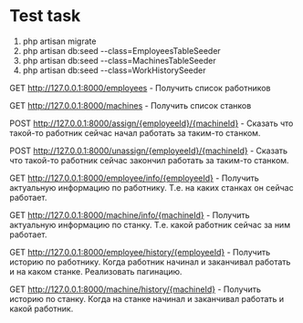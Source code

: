# Test task

1. php artisan migrate
2. php artisan db:seed --class=EmployeesTableSeeder
3. php artisan db:seed --class=MachinesTableSeeder
4. php artisan db:seed --class=WorkHistorySeeder


GET http://127.0.0.1:8000/employees - Получить список работников

GET http://127.0.0.1:8000/machines - Получить список станков

POST http://127.0.0.1:8000/assign/{employeeId}/{machineId} - Сказать что такой-то работник сейчас начал работать за таким-то станком.

POST http://127.0.0.1:8000/unassign/{employeeId}/{machineId} - Сказать что такой-то работник сейчас закончил работать за таким-то станком.

GET http://127.0.0.1:8000/employee/info/{employeeId} - Получить актуальную информацию по работнику. Т.е. на каких станках он сейчас работает.

GET http://127.0.0.1:8000/machine/info/{machineId} - Получить актуальную информацию по станку. Т.е. какой работник сейчас за ним работает.

GET http://127.0.0.1:8000/employee/history/{employeeId} - Получить историю по работнику. Когда работник начинал и заканчивал работать и на каком станке. Реализовать 
пагинацию. 

GET http://127.0.0.1:8000/machine/history/{machineId} - Получить историю по станку. Когда на станке начинал и заканчивал работать и какой работник.


